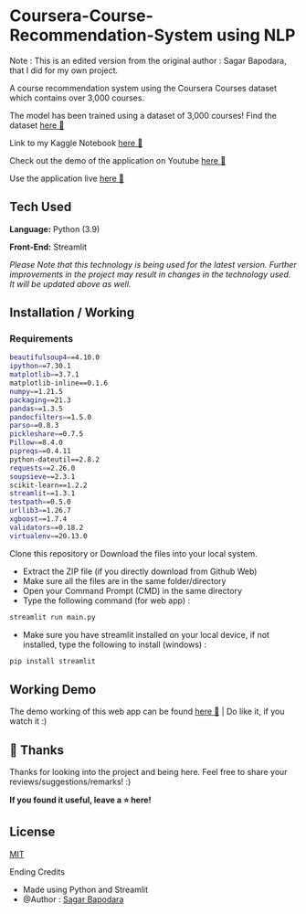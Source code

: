 # Coursera-Course-Recommendation-System using NLP

Note : This is an edited version from the original author : Sagar Bapodara, that I did for my own project.

A course recommendation system using the Coursera Courses dataset which contains over 3,000 courses. 

The model has been trained using a dataset of 3,000 courses! Find the dataset [here 🔗](https://www.kaggle.com/khusheekapoor/coursera-courses-dataset-2021)

Link to my Kaggle Notebook [here 🔗](https://www.kaggle.com/sagarbapodara/coursera-course-recommendation-system-webapp)

Check out the demo of the application on Youtube [here 🔗](https://youtu.be/9hQPhsIZsoA)

Use the application live [here 🔗](https://huggingface.co/spaces/SagarBapodara/Coursera-Course-Recommendation)

## Tech Used 

**Language:** Python (3.9)

**Front-End:** Streamlit

_Please Note that this technology is being used for the latest version. Further improvements in the project may result in changes in the technology used. It will be updated above as well._ 

## Installation / Working

### Requirements

```bash
beautifulsoup4==4.10.0
ipython==7.30.1
matplotlib==3.7.1
matplotlib-inline==0.1.6
numpy==1.21.5
packaging==21.3
pandas==1.3.5
pandocfilters==1.5.0
parso==0.8.3
pickleshare==0.7.5
Pillow==8.4.0
pipreqs==0.4.11
python-dateutil==2.8.2
requests==2.26.0
soupsieve==2.3.1
scikit-learn==1.2.2
streamlit==1.3.1
testpath==0.5.0
urllib3==1.26.7
xgboost==1.7.4
validators==0.18.2
virtualenv==20.13.0
```

Clone this repository or Download the files into your local system. 

- Extract the ZIP file (if you directly download from Github Web)
- Make sure all the files are in the same folder/directory
- Open your Command Prompt (CMD) in the same directory 
- Type the following command (for web app) : 

```bash
streamlit run main.py
```

- Make sure you have streamlit installed on your local device, if not installed, type the following to install (windows) : 

```bash
pip install streamlit 
```

## Working Demo 

The demo working of this web app can be found [here 🔗](https://youtu.be/9hQPhsIZsoA) | Do like it, if you watch it :) 

## 🚀 Thanks

Thanks for looking into the project and being here. Feel free to share your reviews/suggestions/remarks! :)

**If you found it useful, leave a ⭐ here!**

## License

[MIT](https://choosealicense.com/licenses/mit/)

Ending Credits 
- Made using Python and Streamlit
- @Author : [Sagar Bapodara](https://www.linkedin.com/in/sagar-bapodara/)

